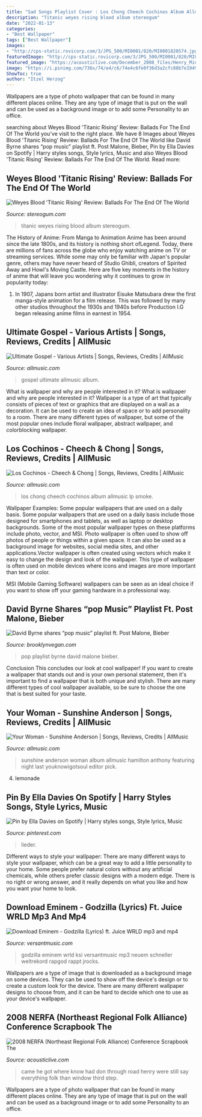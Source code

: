 ```yaml
---
title: "Sad Songs Playlist Cover : Los Chong Cheech Cochinos Album Allmusic Lp Smoke"
description: "Titanic weyes rising blood album stereogum"
date: "2022-01-13"
categories:
- "Best Wallpaper"
tags: ["Best Wallpaper"]
images:
- "http://cps-static.rovicorp.com/3/JPG_500/MI0001/820/MI0001820574.jpg?partner=allrovi.com"
featuredImage: "http://cps-static.rovicorp.com/3/JPG_500/MI0001/820/MI0001820574.jpg?partner=allrovi.com"
featured_image: "https://acousticlive.com/December_2008_files/Henry_Minissale.gif"
image: "https://i.pinimg.com/736x/74/e4/c6/74e4c6fe0f36d3a2cfc88b7e1949fb2b.jpg"
ShowToc: true
author: "Itzel Herzog"
---
```





Wallpapers are a type of photo wallpaper that can be found in many different places online. They are any type of image that is put on the wall and can be used as a background image or to add some Personality to an office.

	

		
searching about Weyes Blood &#039;Titanic Rising&#039; Review: Ballads For The End Of The World you've visit to the right place. We have 8 Images about Weyes Blood &#039;Titanic Rising&#039; Review: Ballads For The End Of The World like David Byrne shares “pop music” playlist ft. Post Malone, Bieber, Pin by Ella Davies on Spotify | Harry styles songs, Style lyrics, Music and also Weyes Blood &#039;Titanic Rising&#039; Review: Ballads For The End Of The World. Read more:
		
    
## Weyes Blood &#039;Titanic Rising&#039; Review: Ballads For The End Of The World

<img loading=lazy src="https://static.stereogum.com/uploads/2019/03/titanicrising-1553617398-608x608.jpg" onerror="this.onerror=null;this.src='https://tse2.mm.bing.net/th?id=OIP.hmgCQTV1ZLTTX8Ct47aotgHaHa&amp;pid=15.1';" alt="Weyes Blood &#039;Titanic Rising&#039; Review: Ballads For The End Of The World">

_Source: stereogum.com_

>titanic weyes rising blood album stereogum. 

	

The History of Anime: From Manga to Animation
Anime has been around since the late 1800s, and its history is nothing short ofLegend. Today, there are millions of fans across the globe who enjoy watching anime on TV or streaming services. While some may only be familiar with Japan's popular genre, others may have never heard of Studio Ghibli, creators of Spirited Away and Howl's Moving Castle. Here are five key moments in the history of anime that will leave you wondering why it continues to grow in popularity today:
1) In 1907, Japans born artist and illustrator Eisuke Matsubara drew the first manga-style animation for a film release. This was followed by many other studios throughout the 1930s and 1940s before Production I.G began releasing anime films in earnest in 1954.

    
## Ultimate Gospel - Various Artists | Songs, Reviews, Credits | AllMusic

<img loading=lazy src="http://cps-static.rovicorp.com/3/JPG_500/MI0001/820/MI0001820574.jpg?partner=allrovi.com" onerror="this.onerror=null;this.src='https://tse2.mm.bing.net/th?id=OIP.b_wJorOUpqUYTSrY59zYkQHaGb&amp;pid=15.1';" alt="Ultimate Gospel - Various Artists | Songs, Reviews, Credits | AllMusic">

_Source: allmusic.com_

>gospel ultimate allmusic album. 

	

What is wallpaper and why are people interested in it?
What is wallpaper and why are people interested in it?
Wallpaper is a type of art that typically consists of pieces of text or graphics that are displayed on a wall as a decoration. It can be used to create an idea of space or to add personality to a room. There are many different types of wallpaper, but some of the most popular ones include floral wallpaper, abstract wallpaper, and colorblocking wallpaper.

    
## Los Cochinos - Cheech &amp; Chong | Songs, Reviews, Credits | AllMusic

<img loading=lazy src="http://cps-static.rovicorp.com/3/JPG_500/MI0003/182/MI0003182771.jpg?partner=allrovi.com" onerror="this.onerror=null;this.src='https://tse1.mm.bing.net/th?id=OIP.D10CT_ms570F_oiL00WZvQHaHb&amp;pid=15.1';" alt="Los Cochinos - Cheech &amp; Chong | Songs, Reviews, Credits | AllMusic">

_Source: allmusic.com_

>los chong cheech cochinos album allmusic lp smoke. 

	

Wallpaper Examples: Some popular wallpapers that are used on a daily basis.
Some popular wallpapers that are used on a daily basis include those designed for smartphones and tablets, as well as laptop or desktop backgrounds. Some of the most popular wallpaper types on these platforms include photo, vector, and MSI. 
Photo wallpaper is often used to show off photos of people or things within a given space. It can also be used as a background image for websites, social media sites, and other applications.Vector wallpaper is often created using vectors which make it easy to change the design and look of the wallpaper. This type of wallpaper is often used on mobile devices where icons and images are more important than text or color. 

MSI (Mobile Gaming Software) wallpapers can be seen as an ideal choice if you want to show off your gaming hardware in a professional way.

    
## David Byrne Shares “pop Music” Playlist Ft. Post Malone, Bieber

<img loading=lazy src="http://www.brooklynvegan.com/files/2018/05/david-byrne-pop.jpeg?w=1200&amp;h=0&amp;zc=1&amp;s=0&amp;a=t&amp;q=89" onerror="this.onerror=null;this.src='https://tse1.mm.bing.net/th?id=OIP.InLXB1mhzArb9PHGLE6QVQHaHa&amp;pid=15.1';" alt="David Byrne shares “pop music” playlist ft. Post Malone, Bieber">

_Source: brooklynvegan.com_

>pop playlist byrne david malone bieber. 

	

Conclusion
This concludes our look at cool wallpaper! If you want to create a wallpaper that stands out and is your own personal statement, then it's important to find a wallpaper that is both unique and stylish. There are many different types of cool wallpaper available, so be sure to choose the one that is best suited for your taste.

    
## Your Woman - Sunshine Anderson | Songs, Reviews, Credits | AllMusic

<img loading=lazy src="http://cps-static.rovicorp.com/3/JPG_500/MI0001/892/MI0001892908.jpg?partner=allrovi.com" onerror="this.onerror=null;this.src='https://tse1.mm.bing.net/th?id=OIP.00k2_3IAY3MDqzhoFveigQHaHW&amp;pid=15.1';" alt="Your Woman - Sunshine Anderson | Songs, Reviews, Credits | AllMusic">

_Source: allmusic.com_

>sunshine anderson woman album allmusic hamilton anthony featuring night last youknowigotsoul editor pick. 

	

4. lemonade 

    
## Pin By Ella Davies On Spotify | Harry Styles Songs, Style Lyrics, Music

<img loading=lazy src="https://i.pinimg.com/736x/74/e4/c6/74e4c6fe0f36d3a2cfc88b7e1949fb2b.jpg" onerror="this.onerror=null;this.src='https://tse1.mm.bing.net/th?id=OIP.kaijh2j7iYse_chr1TUd1gHaNL&amp;pid=15.1';" alt="Pin by Ella Davies on Spotify | Harry styles songs, Style lyrics, Music">

_Source: pinterest.com_

>lieder. 

	

Different ways to style your wallpaper:
There are many different ways to style your wallpaper, which can be a great way to add a little personality to your home. Some people prefer natural colors without any artificial chemicals, while others prefer classic designs with a modern edge. There is no right or wrong answer, and it really depends on what you like and how you want your home to look.

    
## Download Eminem - Godzilla (Lyrics) Ft. Juice WRLD Mp3 And Mp4

<img loading=lazy src="https://versantmusic.com/wp-content/uploads/2021/07/Download-Eminem-Godzilla-Lyrics-ft-Juice-WRLD-mp3-and.jpg" onerror="this.onerror=null;this.src='https://tse4.mm.bing.net/th?id=OIP.zAJ8H4kG9_9WQFqoaLUzYAHaEK&amp;pid=15.1';" alt="Download Eminem - Godzilla (Lyrics) ft. Juice WRLD mp3 and mp4">

_Source: versantmusic.com_

>godzilla eminem wrld ksi versantmusic mp3 neuem schneller weltrekord rapgod rappt jrocks. 

	

Wallpapers are a type of image that is downloaded as a background image on some devices. They can be used to show off the device's design or to create a custom look for the device. There are many different wallpaper designs to choose from, and it can be hard to decide which one to use as your device's wallpaper.

    
## 2008 NERFA (Northeast Regional Folk Alliance) Conference Scrapbook The

<img loading=lazy src="https://acousticlive.com/December_2008_files/Henry_Minissale.gif" onerror="this.onerror=null;this.src='https://tse1.mm.bing.net/th?id=OIP.uZm6HEN0yj8KsCrWaGyr6wHaDV&amp;pid=15.1';" alt="2008 NERFA (Northeast Regional Folk Alliance) Conference Scrapbook The">

_Source: acousticlive.com_

>came he got where know had don through road henry were still say everything folk than window third step. 

	



Wallpapers are a type of photo wallpaper that can be found in many different places online. They are any type of image that is put on the wall and can be used as a background image or to add some Personality to an office.

